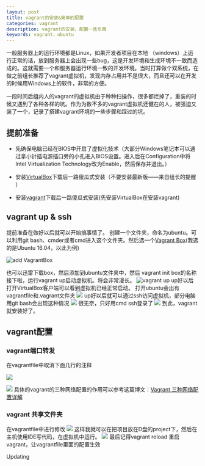 ```yaml
---
layout: post
title: vagrant的安装&简单的配置
categories: vagrant
description: vagrant的安装，配置一些东西
keywords: vagrant，ubuntu
---
```



一般服务器上的运行环境都是Linux，如果开发者项目在本地 （windows）上运行正常的话，放到服务器上会出现一些bug，这是开发环境和生成环境不一致而造成的。这就需要一个和服务器运行环境一致的开发环境。当时打算做个双系统，在做之前组长推荐了vagrant虚拟机，发现内存占用并不是很大，而且还可以在开发的时候用Windows上的软件，非常的方便。

一段时间后组内人的vagrant的虚拟机由于种种扫操作，很多都烂掉了，重装的时候又遇到了各种各样的坑。作为为数不多的vagrant虚拟机还健在的人，被强迫又装了一个，记录了搭建vagrant环境的一些步骤和踩过的坑。

## 提前准备


- 先确保电脑已经在BIOS中开启了虚拟化技术（大部分Windows笔记本可以通过拿小针插电源插口旁的小孔进入BIOS设置。进入后在Configuration中将Intel Virtualization Technology改为Enable，然后保存并退出。）

- 安装[VirtualBox](https://www.virtualbox.org/wiki/Downloads)下载后一路傻瓜式安装（不要安装最新版——来自组长的提醒 ）

- 安装[vagrant](https://www.vagrantup.com/)下载后一路傻瓜式安装(先安装VirtualBox在安装vagrant)

## vagrant up & ssh
提前准备在做好以后就可以开始搞事情了。
创建一个文件夹，命名为ubuntu。可以利用git bash、cmder或者cmd进入这个文件夹。然后选一个[Vagrant Box](https://atlas.hashicorp.com/boxes/search)(我选的是Ubuntu 16.04，以此为例)

 ![add VagrantBox](https://raw.githubusercontent.com/Dielizhijie/Dielizhijie.github.io/master/images/posts/vagrant/vagrant_add_box.png)

也可以迅雷下载box，然后添加到ubuntu文件夹中，然后 vagrant init box的名称
接下啦，运行vagrant up启动虚拟机。将会非常漫长。
![vagrant up](https://raw.githubusercontent.com/Dielizhijie/Dielizhijie.github.io/master/images/posts/vagrant/vagrant_up.png)
up好以后打开VirtualBox客户端可以看到虚拟机已经正常启动。
打开ubuntu会出有vagrantfile和.vagrant文件夹
![](https://raw.githubusercontent.com/Dielizhijie/Dielizhijie.github.io/master/images/posts/vagrant/up_ok.png)
up好以后就可以通过ssh访问虚拟机，部分电脑用git bash会出现这种情况
![](https://raw.githubusercontent.com/Dielizhijie/Dielizhijie.github.io/master/images/posts/vagrant/git_ssh.png)
很无奈，只好用cmd  ssh登录了
![](https://raw.githubusercontent.com/Dielizhijie/Dielizhijie.github.io/master/images/posts/vagrant/cmd_ssh.png)
到此，vagrant就安装好了。

## vagrant配置

### vagrant端口转发

在vagrantfile中取消下面几行的注释

![](https://raw.githubusercontent.com/Dielizhijie/Dielizhijie.github.io/master/images/posts/vagrant/ip1.png)

![](https://raw.githubusercontent.com/Dielizhijie/Dielizhijie.github.io/master/images/posts/vagrant/ip2.png)
具体的vagrant的三种网络配置的作用可以参考这篇博文：[Vagrant 三种网络配置详解](http://blog.csdn.net/leonpengweicn/article/details/48263035)

### vagrant 共享文件夹
在vagrantfile中进行修改
![](https://raw.githubusercontent.com/Dielizhijie/Dielizhijie.github.io/master/images/posts/vagrant/vagrant_file.png)
这样我就可以在把项目放在D盘的project下，然后在主机使用IDE写代码，在虚拟机中运行。
![](https://raw.githubusercontent.com/Dielizhijie/Dielizhijie.github.io/master/images/posts/vagrant/shell.png)
最后记得vagrant reload 重启vagrant，让vagrantfile里面的配置生效



Updating